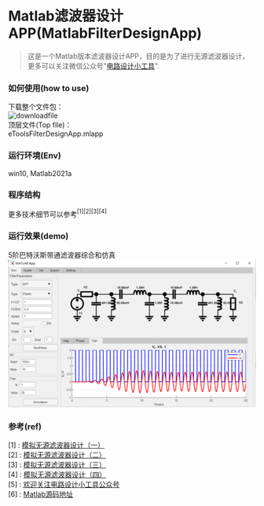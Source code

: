 # 
# Matlab滤波器设计APP(MatlabFilterDesignApp)
> 这是一个Matlab版本滤波器设计APP，目的是为了进行无源滤波器设计，更多可以关注微信公众号"[电路设计小工具](https://mp.weixin.qq.com/s/fxfEnir-hU0YvF9_CWyI6g)".

### 如何使用(how to use)
下载整个文件包： \
![downloadfile](downfile.png) \
顶层文件(Top file)： \
eToolsFilterDesignApp.mlapp

### 运行环境(Env)
win10, Matlab2021a


### 程序结构

更多技术细节可以参考$^{[1][2][3][4]}$

### 运行效果(demo)


5阶巴特沃斯带通滤波器综合和仿真
![5阶巴特沃斯带通滤波器综合和仿真](matlabFilterDesignApp.png)


### 参考(ref)
[1] : [模拟无源滤波器设计（一）](https://mp.weixin.qq.com/s/wNRHyBHpimjU90bymHp7JA) \
[2] : [模拟无源滤波器设计（二）](https://mp.weixin.qq.com/s/3GMQs4WDm683tdAXqyoOgQ) \
[3] : [模拟无源滤波器设计（三）](https://mp.weixin.qq.com/s/nZFx7weLcO-WRKLbP0T4jQ) \
[4] : [模拟无源滤波器设计（四）](https://mp.weixin.qq.com/s/mllwGShvbh3TWdFRbp9LhQ) \
[5] : [欢迎关注电路设计小工具公众号](https://mp.weixin.qq.com/s/fxfEnir-hU0YvF9_CWyI6g) \
[6] : [Matlab源码地址](https://github.com/etools361/PassiveNetworkSimEngine)
